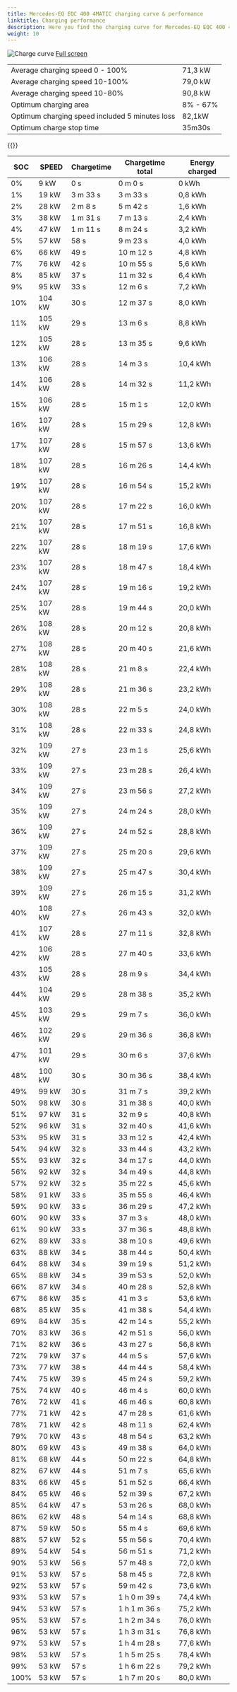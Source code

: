 ```yaml
---
title: Mercedes-EQ EQC 400 4MATIC charging curve & performance
linktitle: Charging performance
description: Here you find the charging curve for Mercedes-EQ EQC 400 4MATIC. 
weight: 10
---
```

<!-- markdownlint-disable MD033 -->
![Charge curve](../chargingcurve.svg  "Charging curve")
[Full screen](../chargingcurve.svg)

|  | |
|-----|-----|
|Average charging speed 0 - 100% |71,3 kW|
|Average charging speed 10-100% |79,0 kW|
|Average charging speed 10-80% |90,8 kW|
|Optimum charging area|8% - 67%|
|Optimum charging speed included 5 minutes loss|82,1kW|
|Optimum charge stop time |35m30s|


{{<evkxdisplayaddarticle />}}

|SOC | SPEED|Chargetime | Chargetime total | Energy charged |
|-----|-----|-----|-----|-----|
|0%|9 kW|  0 s|  0 m 0 s |0 kWh |
|1%|19 kW| 3 m 33 s|  3 m 33 s |0,8 kWh |
|2%|28 kW| 2 m 8 s|  5 m 42 s |1,6 kWh |
|3%|38 kW| 1 m 31 s|  7 m 13 s |2,4 kWh |
|4%|47 kW| 1 m 11 s|  8 m 24 s |3,2 kWh |
|5%|57 kW|  58 s|  9 m 23 s |4,0 kWh |
|6%|66 kW|  49 s|  10 m 12 s |4,8 kWh |
|7%|76 kW|  42 s|  10 m 55 s |5,6 kWh |
|8%|85 kW|  37 s|  11 m 32 s |6,4 kWh |
|9%|95 kW|  33 s|  12 m 6 s |7,2 kWh |
|10%|104 kW|  30 s|  12 m 37 s |8,0 kWh |
|11%|105 kW|  29 s|  13 m 6 s |8,8 kWh |
|12%|105 kW|  28 s|  13 m 35 s |9,6 kWh |
|13%|106 kW|  28 s|  14 m 3 s |10,4 kWh |
|14%|106 kW|  28 s|  14 m 32 s |11,2 kWh |
|15%|106 kW|  28 s|  15 m 1 s |12,0 kWh |
|16%|107 kW|  28 s|  15 m 29 s |12,8 kWh |
|17%|107 kW|  28 s|  15 m 57 s |13,6 kWh |
|18%|107 kW|  28 s|  16 m 26 s |14,4 kWh |
|19%|107 kW|  28 s|  16 m 54 s |15,2 kWh |
|20%|107 kW|  28 s|  17 m 22 s |16,0 kWh |
|21%|107 kW|  28 s|  17 m 51 s |16,8 kWh |
|22%|107 kW|  28 s|  18 m 19 s |17,6 kWh |
|23%|107 kW|  28 s|  18 m 47 s |18,4 kWh |
|24%|107 kW|  28 s|  19 m 16 s |19,2 kWh |
|25%|107 kW|  28 s|  19 m 44 s |20,0 kWh |
|26%|108 kW|  28 s|  20 m 12 s |20,8 kWh |
|27%|108 kW|  28 s|  20 m 40 s |21,6 kWh |
|28%|108 kW|  28 s|  21 m 8 s |22,4 kWh |
|29%|108 kW|  28 s|  21 m 36 s |23,2 kWh |
|30%|108 kW|  28 s|  22 m 5 s |24,0 kWh |
|31%|108 kW|  28 s|  22 m 33 s |24,8 kWh |
|32%|109 kW|  27 s|  23 m 1 s |25,6 kWh |
|33%|109 kW|  27 s|  23 m 28 s |26,4 kWh |
|34%|109 kW|  27 s|  23 m 56 s |27,2 kWh |
|35%|109 kW|  27 s|  24 m 24 s |28,0 kWh |
|36%|109 kW|  27 s|  24 m 52 s |28,8 kWh |
|37%|109 kW|  27 s|  25 m 20 s |29,6 kWh |
|38%|109 kW|  27 s|  25 m 47 s |30,4 kWh |
|39%|109 kW|  27 s|  26 m 15 s |31,2 kWh |
|40%|108 kW|  27 s|  26 m 43 s |32,0 kWh |
|41%|107 kW|  28 s|  27 m 11 s |32,8 kWh |
|42%|106 kW|  28 s|  27 m 40 s |33,6 kWh |
|43%|105 kW|  28 s|  28 m 9 s |34,4 kWh |
|44%|104 kW|  29 s|  28 m 38 s |35,2 kWh |
|45%|103 kW|  29 s|  29 m 7 s |36,0 kWh |
|46%|102 kW|  29 s|  29 m 36 s |36,8 kWh |
|47%|101 kW|  29 s|  30 m 6 s |37,6 kWh |
|48%|100 kW|  30 s|  30 m 36 s |38,4 kWh |
|49%|99 kW|  30 s|  31 m 7 s |39,2 kWh |
|50%|98 kW|  30 s|  31 m 38 s |40,0 kWh |
|51%|97 kW|  31 s|  32 m 9 s |40,8 kWh |
|52%|96 kW|  31 s|  32 m 40 s |41,6 kWh |
|53%|95 kW|  31 s|  33 m 12 s |42,4 kWh |
|54%|94 kW|  32 s|  33 m 44 s |43,2 kWh |
|55%|93 kW|  32 s|  34 m 17 s |44,0 kWh |
|56%|92 kW|  32 s|  34 m 49 s |44,8 kWh |
|57%|92 kW|  32 s|  35 m 22 s |45,6 kWh |
|58%|91 kW|  33 s|  35 m 55 s |46,4 kWh |
|59%|90 kW|  33 s|  36 m 29 s |47,2 kWh |
|60%|90 kW|  33 s|  37 m 3 s |48,0 kWh |
|61%|90 kW|  33 s|  37 m 36 s |48,8 kWh |
|62%|89 kW|  33 s|  38 m 10 s |49,6 kWh |
|63%|88 kW|  34 s|  38 m 44 s |50,4 kWh |
|64%|88 kW|  34 s|  39 m 19 s |51,2 kWh |
|65%|88 kW|  34 s|  39 m 53 s |52,0 kWh |
|66%|87 kW|  34 s|  40 m 28 s |52,8 kWh |
|67%|86 kW|  35 s|  41 m 3 s |53,6 kWh |
|68%|85 kW|  35 s|  41 m 38 s |54,4 kWh |
|69%|84 kW|  35 s|  42 m 14 s |55,2 kWh |
|70%|83 kW|  36 s|  42 m 51 s |56,0 kWh |
|71%|82 kW|  36 s|  43 m 27 s |56,8 kWh |
|72%|79 kW|  37 s|  44 m 5 s |57,6 kWh |
|73%|77 kW|  38 s|  44 m 44 s |58,4 kWh |
|74%|75 kW|  39 s|  45 m 24 s |59,2 kWh |
|75%|74 kW|  40 s|  46 m 4 s |60,0 kWh |
|76%|72 kW|  41 s|  46 m 46 s |60,8 kWh |
|77%|71 kW|  42 s|  47 m 28 s |61,6 kWh |
|78%|71 kW|  42 s|  48 m 11 s |62,4 kWh |
|79%|70 kW|  43 s|  48 m 54 s |63,2 kWh |
|80%|69 kW|  43 s|  49 m 38 s |64,0 kWh |
|81%|68 kW|  44 s|  50 m 22 s |64,8 kWh |
|82%|67 kW|  44 s|  51 m 7 s |65,6 kWh |
|83%|66 kW|  45 s|  51 m 52 s |66,4 kWh |
|84%|65 kW|  46 s|  52 m 39 s |67,2 kWh |
|85%|64 kW|  47 s|  53 m 26 s |68,0 kWh |
|86%|62 kW|  48 s|  54 m 14 s |68,8 kWh |
|87%|59 kW|  50 s|  55 m 4 s |69,6 kWh |
|88%|57 kW|  52 s|  55 m 56 s |70,4 kWh |
|89%|54 kW|  54 s|  56 m 51 s |71,2 kWh |
|90%|53 kW|  56 s|  57 m 48 s |72,0 kWh |
|91%|53 kW|  57 s|  58 m 45 s |72,8 kWh |
|92%|53 kW|  57 s|  59 m 42 s |73,6 kWh |
|93%|53 kW|  57 s| 1 h 0 m 39 s |74,4 kWh |
|94%|53 kW|  57 s| 1 h 1 m 36 s |75,2 kWh |
|95%|53 kW|  57 s| 1 h 2 m 34 s |76,0 kWh |
|96%|53 kW|  57 s| 1 h 3 m 31 s |76,8 kWh |
|97%|53 kW|  57 s| 1 h 4 m 28 s |77,6 kWh |
|98%|53 kW|  57 s| 1 h 5 m 25 s |78,4 kWh |
|99%|53 kW|  57 s| 1 h 6 m 22 s |79,2 kWh |
|100%|53 kW|  57 s| 1 h 7 m 20 s |80,0 kWh |
